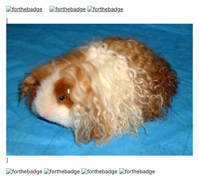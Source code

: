 [![forthebadge](https://forthebadge.com/images/badges/contains-cat-gifs.svg)](https://forthebadge.com)     
[![forthebadge](https://forthebadge.com/images/badges/mom-made-pizza-rolls.svg)](https://forthebadge.com)
[![forthebadge](https://forthebadge.com/images/badges/built-with-swag.svg)](https://forthebadge.com)

[![hi](dm4%20rodent.jpg)]


![forthebadge](https://forthebadge.com/images/badges/built-by-neckbeards.svg)
![forthebadge](https://forthebadge.com/images/badges/built-with-swag.svg)
![forthebadge](https://forthebadge.com/images/badges/fuck-it-ship-it.svg)
![forthebadge](https://forthebadge.com/images/badges/powered-by-electricity.svg)

